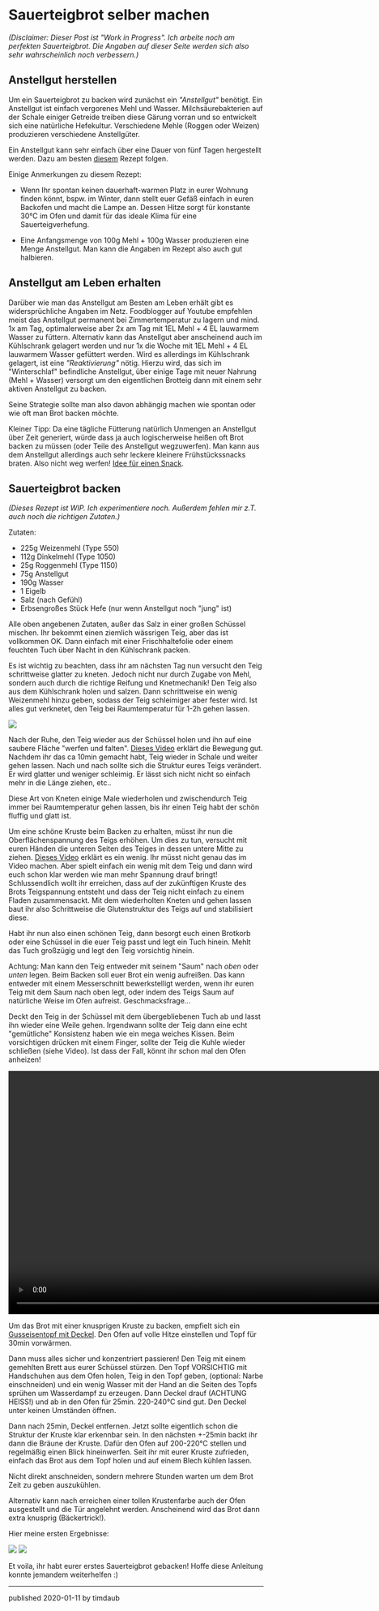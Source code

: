 # Sauerteigbrot selber machen

_(Disclaimer: Dieser Post ist "Work in Progress". Ich arbeite noch am
perfekten Sauerteigbrot. Die Angaben auf dieser Seite werden sich also sehr
wahrscheinlich noch verbessern.)_

## Anstellgut herstellen

Um ein Sauerteigbrot zu backen wird zunächst ein _"Anstellgut"_ benötigt. Ein
Anstellgut ist einfach vergorenes Mehl und Wasser. Milchsäurebakterien auf der
Schale einiger Getreide treiben diese Gärung vorran und so entwickelt sich eine
natürliche Hefekultur. Verschiedene Mehle (Roggen oder Weizen) produzieren
verschiedene Anstellgüter.

Ein Anstellgut kann sehr einfach über eine Dauer von fünf Tagen hergestellt
werden. Dazu am besten
[diesem](https://www.chefkoch.de/rezepte/916071197018348/Sauerteig.html) Rezept
folgen.

Einige Anmerkungen zu diesem Rezept:

- Wenn Ihr spontan keinen dauerhaft-warmen Platz in eurer Wohnung finden könnt,
  bspw. im Winter, dann stellt euer Gefäß einfach in euren Backofen und macht
  die Lampe an. Dessen Hitze sorgt für konstante 30°C im Ofen und damit für das ideale
  Klima für eine Sauerteigverhefung.

- Eine Anfangsmenge von 100g Mehl + 100g Wasser produzieren eine Menge
  Anstellgut. Man kann die Angaben im Rezept also auch gut halbieren.

## Anstellgut am Leben erhalten

Darüber wie man das Anstellgut am Besten am Leben erhält gibt es
widersprüchliche Angaben im Netz. Foodblogger auf Youtube empfehlen meist das
Anstellgut permanent bei Zimmertemperatur zu lagern und mind. 1x am Tag,
optimalerweise aber 2x am Tag mit 1EL Mehl + 4 EL lauwarmem Wasser zu füttern.
Alternativ kann das Anstellgut aber anscheinend auch im Kühlschrank gelagert
werden und nur 1x die Woche mit 1EL Mehl + 4 EL lauwarmem Wasser gefüttert
werden. Wird es allerdings im Kühlschrank gelagert, ist eine _"Reaktivierung"_
nötig. Hierzu wird, das sich im "Winterschlaf" befindliche Anstellgut, über
einige Tage mit neuer Nahrung (Mehl + Wasser) versorgt um den eigentlichen Brotteig
dann mit einem sehr aktiven Anstellgut zu backen.

Seine Strategie sollte man also davon abhängig machen wie spontan oder wie oft
man Brot backen möchte.

Kleiner Tipp: Da eine tägliche Fütterung natürlich Unmengen an Anstellgut über
Zeit generiert, würde dass ja auch logischerweise heißen oft Brot backen zu
müssen (oder Teile des Anstellgut wegzuwerfen). Man kann aus dem Anstellgut
allerdings auch sehr leckere kleinere Frühstückssnacks braten. Also nicht weg
werfen! [Idee für einen Snack](https://www.youtube.com/watch?v=vVx2oFFptG0).

## Sauerteigbrot backen

_(Dieses Rezept ist WIP. Ich experimentiere noch. Außerdem fehlen mir z.T. auch
noch die richtigen Zutaten.)_

Zutaten:

- 225g Weizenmehl (Type 550)
- 112g Dinkelmehl (Type 1050)
- 25g Roggenmehl (Type 1150)
- 75g Anstellgut
- 190g Wasser
- 1 Eigelb
- Salz (nach Gefühl)
- Erbsengroßes Stück Hefe (nur wenn Anstellgut noch "jung" ist)

Alle oben angebenen Zutaten, außer das Salz in einer großen Schüssel mischen.
Ihr bekommt einen ziemlich wässrigen Teig, aber das ist vollkommen OK. Dann
einfach mit einer Frischhaltefolie oder einem feuchten Tuch über Nacht in den
Kühlschrank packen.

Es ist wichtig zu beachten, dass ihr am nächsten Tag nun versucht den Teig
schrittweise glatter zu kneten. Jedoch nicht nur durch Zugabe von Mehl, sondern
auch durch die richtige Reifung und Knetmechanik! Den Teig also aus dem
Kühlschrank holen und salzen. Dann schrittweise ein wenig Weizenmehl hinzu
geben, sodass der Teig schleimiger aber fester wird. Ist alles gut verknetet,
den Teig bei Raumtemperatur für 1-2h gehen lassen.

![](/assets/images/dough-1.jpg)

Nach der Ruhe, den Teig wieder aus der Schüssel holen und ihn auf eine saubere
Fläche "werfen und falten". [Dieses
Video](https://www.youtube.com/watch?v=APEavQg8rMw&t=200s) erklärt die Bewegung
gut. Nachdem ihr das ca 10min gemacht habt, Teig wieder in Schale und weiter
gehen lassen. Nach und nach sollte sich die Struktur eures Teigs verändert.
Er wird glatter und weniger schleimig. Er lässt sich nicht nicht so einfach mehr
in die Länge ziehen, etc..

Diese Art von Kneten einige Male wiederholen und zwischendurch Teig immer bei
Raumtemperatur gehen lassen, bis ihr einen Teig habt der schön fluffig und
glatt ist.

Um eine schöne Kruste beim Backen zu erhalten, müsst ihr nun die
Oberflächenspannung des Teigs erhöhen. Um dies zu tun, versucht mit euren
Händen die unteren Seiten des Teiges in dessen untere Mitte zu ziehen. [Dieses
Video](https://www.youtube.com/watch?v=APEavQg8rMw&t=300s) erklärt es ein
wenig. Ihr müsst nicht genau das im Video machen. Aber spielt einfach ein
wenig mit dem Teig und dann wird euch schon klar werden wie man mehr Spannung
drauf bringt! Schlussendlich wollt ihr erreichen, dass auf der zukünftigen
Kruste des Brots Teigspannung entsteht und dass der Teig nicht einfach zu einem
Fladen zusammensackt. Mit dem wiederholten Kneten und gehen lassen baut ihr
also Schrittweise die Glutenstruktur des Teigs auf und stabilisiert diese.

Habt ihr nun also einen schönen Teig, dann besorgt euch einen Brotkorb oder
eine Schüssel in die euer Teig passt und legt ein Tuch hinein. Mehlt das Tuch
großzügig und legt den Teig vorsichtig hinein.

Achtung: Man kann den Teig entweder mit seinem "Saum" nach _oben_ oder _unten_
legen. Beim Backen soll euer Brot ein wenig aufreißen. Das kann entweder mit
einem Messerschnitt bewerkstelligt werden, wenn ihr euren Teig mit dem Saum
nach oben legt, oder indem des Teigs Saum auf natürliche Weise im Ofen aufreist.
Geschmacksfrage...

Deckt den Teig in der Schüssel mit dem übergebliebenen Tuch ab und lasst ihn
wieder eine Weile gehen. Irgendwann sollte der Teig dann eine echt
"gemütliche" Konsistenz haben wie ein mega weiches Kissen. Beim vorsichtigen
drücken mit einem Finger, sollte der Teig die Kuhle wieder schließen (siehe
Video). Ist dass der Fall, könnt ihr schon mal den Ofen anheizen!

<div style="width:100%;height:480px;background-color:black;text-align:center;">
    <video style="height:100%;" controls>
      <source src="https://lh3.googleusercontent.com/03COS0G4L24d9Z6SmEbdXHeIdMy35NqD5VGMDFCrxKprnnwUUuujtQsjjiZ25WUwQKr1yuIBOt4NslifVvxtb73BmTjTi8OguAu1ozi-slBP7UzbazQ_c0vn1VMLIEH3D2n_F1FgN8k=m18" type="video/mp4">
    </video>
</div>

Um das Brot mit einer knusprigen Kruste zu backen, empfielt sich ein
[Gusseisentopf mit Deckel](https://amzn.to/309qvrD). Den Ofen auf volle Hitze
einstellen und Topf für 30min vorwärmen.

Dann muss alles sicher und konzentriert passieren! Den Teig mit einem gemehlten
Brett aus eurer Schüssel stürzen. Den Topf VORSICHTIG mit Handschuhen aus dem
Ofen holen, Teig in den Topf geben, (optional: Narbe einschneiden) und ein wenig
Wasser mit der Hand an die Seiten des Topfs sprühen um Wasserdampf zu erzeugen.
Dann Deckel drauf (ACHTUNG HEISS!) und ab in den Ofen für 25min.
220-240°C sind gut. Den Deckel unter keinen Umständen öffnen.

Dann nach 25min, Deckel entfernen. Jetzt sollte eigentlich schon die Struktur
der Kruste klar erkennbar sein. In den nächsten +-25min backt ihr dann die
Bräune der Kruste. Dafür den Ofen auf 200-220°C stellen und regelmäßig einen
Blick hineinwerfen. Seit ihr mit eurer Kruste zufrieden, einfach das Brot aus
dem Topf holen und auf einem Blech kühlen lassen.

Nicht direkt anschneiden, sondern mehrere Stunden warten um dem Brot Zeit zu
geben auszukühlen.

Alternativ kann nach erreichen einer tollen Krustenfarbe auch der Ofen
ausgestellt und die Tür angelehnt werden. Anscheinend wird das Brot dann extra
knusprig (Bäckertrick!).

Hier meine ersten Ergebnisse:

![](/assets/images/bread-1.jpg)
![](/assets/images/bread-2.jpg)

Et voila, ihr habt eurer erstes Sauerteigbrot gebacken! Hoffe diese Anleitung
konnte jemandem weiterhelfen :)

---

published 2020-01-11 by timdaub
